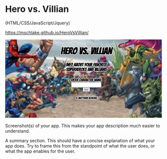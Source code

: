 # Hero vs. Villian
(HTML/CSS/JavaScript/Jquery)

https://mschlake.github.io/HeroVsVillian/

![ScreenShot](/images/Screenshot.png)

Screenshot(s) of your app. This makes your app description much easier to understand.

A summary section. This should have a concise explanation of what your app does. Try to frame this from the standpoint of what the user does, or what the app enables for the user.
